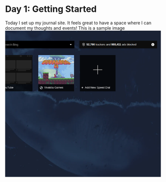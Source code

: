# Day 1: Getting Started
Today I set up my journal site. It feels great to have a space where I can document my thoughts and events!
This is a sample image
![empty](/images/2024-11-08_18-54.png)
